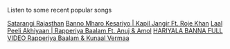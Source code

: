 Listen to some recent popular songs

[Satarangi Rajasthan](https://www.youtube.com/watch?v=nHEB1GOgfYA)
[Banno Mharo Kesariyo | Kapil Jangir Ft. Roje Khan](https://www.youtube.com/watch?v=C379_1azQiw)
[Laal Peeli Akhiyaan | Rapperiya Baalam Ft. Anuj & Amol](https://www.youtube.com/watch?v=vZVcjsvT_KA)
[HARIYALA BANNA FULL VIDEO Rapperiya Baalam & Kunaal Vermaa](https://www.youtube.com/watch?v=bWmo_WtKstE)
